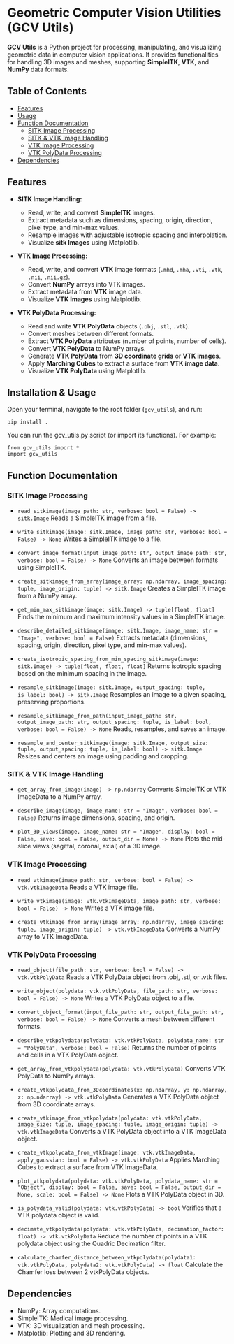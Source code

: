 # Geometric Computer Vision Utilities (GCV Utils)

**GCV Utils** is a Python project for processing, manipulating, and visualizing geometric data in computer vision applications. It provides functionalities for handling 3D images and meshes, supporting **SimpleITK**, **VTK**, and **NumPy** data formats. 

## Table of Contents
- [Features](#features)
- [Usage](#usage)
- [Function Documentation](#function-documentation)
  - [SITK Image Processing](#sitk-image-processing)
  - [SITK & VTK Image Handling](#sitk--vtk-image-handling)
  - [VTK Image Processing](#vtk-image-processing)
  - [VTK PolyData Processing](#vtk-polydata-processing)
- [Dependencies](#dependencies)

## Features
- **SITK Image Handling:**
  - Read, write, and convert **SimpleITK** images.
  - Extract metadata such as dimensions, spacing, origin, direction, pixel type, and min-max values.
  - Resample images with adjustable isotropic spacing and interpolation.
  - Visualize **sitk Images** using Matplotlib.

- **VTK Image Processing:**
  - Read, write, and convert **VTK** image formats (`.mhd`, `.mha`, `.vti`, `.vtk`, `.nii`, `.nii.gz`).
  - Convert **NumPy** arrays into VTK images.
  - Extract metadata from **VTK** image data.
  - Visualize **VTK Images** using Matplotlib.

- **VTK PolyData Processing:**
  - Read and write **VTK PolyData** objects (`.obj`, `.stl`, `.vtk`).
  - Convert meshes between different formats.
  - Extract **VTK PolyData** attributes (number of points, number of cells).
  - Convert **VTK PolyData** to NumPy arrays.
  - Generate **VTK PolyData** from **3D coordinate grids** or **VTK images**.
  - Apply **Marching Cubes** to extract a surface from **VTK image data**.
  - Visualize **VTK PolyData** using Matplotlib.

## Installation & Usage

Open your terminal, navigate to the root folder (`gcv_utils`), and run:

```
pip install .
```

You can run the gcv_utils.py script (or import its functions). For example:

```
from gcv_utils import *
import gcv_utils
```

## Function Documentation
### SITK Image Processing
- ```read_sitkimage(image_path: str, verbose: bool = False) -> sitk.Image```
Reads a SimpleITK image from a file.

- ```write_sitkimage(image: sitk.Image, image_path: str, verbose: bool = False) -> None```
Writes a SimpleITK image to a file.

- ```convert_image_format(input_image_path: str, output_image_path: str, verbose: bool = False) -> None```
Converts an image between formats using SimpleITK.

- ```create_sitkimage_from_array(image_array: np.ndarray, image_spacing: tuple, image_origin: tuple) -> sitk.Image```
Creates a SimpleITK image from a NumPy array.

- ```get_min_max_sitkimage(image: sitk.Image) -> tuple[float, float]```
Finds the minimum and maximum intensity values in a SimpleITK image.

- ```describe_detailed_sitkimage(image: sitk.Image, image_name: str = "Image", verbose: bool = False)```
Extracts metadata (dimensions, spacing, origin, direction, pixel type, and min-max values).

- ```create_isotropic_spacing_from_min_spacing_sitkimage(image: sitk.Image) -> tuple[float, float, float]```
Returns isotropic spacing based on the minimum spacing in the image.

- ```resample_sitkimage(image: sitk.Image, output_spacing: tuple, is_label: bool) -> sitk.Image```
Resamples an image to a given spacing, preserving proportions.

- ```resample_sitkimage_from_path(input_image_path: str, output_image_path: str, output_spacing: tuple, is_label: bool, verbose: bool = False) -> None```
Reads, resamples, and saves an image.

- ```resample_and_center_sitkimage(image: sitk.Image, output_size: tuple, output_spacing: tuple, is_label: bool) -> sitk.Image ```
Resizes and centers an image using padding and cropping.

### SITK & VTK Image Handling
- ```get_array_from_image(image) -> np.ndarray```
Converts SimpleITK or VTK ImageData to a NumPy array.

- ```describe_image(image, image_name: str = "Image", verbose: bool = False)```
Returns image dimensions, spacing, and origin.

- ```plot_3D_views(image, image_name: str = "Image", display: bool = False, save: bool = False, output_dir = None) -> None```
Plots the mid-slice views (sagittal, coronal, axial) of a 3D image.

### VTK Image Processing
- ```read_vtkimage(image_path: str, verbose: bool = False) -> vtk.vtkImageData```
Reads a VTK image file.

- ```write_vtkimage(image: vtk.vtkImageData, image_path: str, verbose: bool = False) -> None```
Writes a VTK image file.

- ```create_vtkimage_from_array(image_array: np.ndarray, image_spacing: tuple, image_origin: tuple) -> vtk.vtkImageData```
Converts a NumPy array to VTK ImageData.

### VTK PolyData Processing
- ```read_object(file_path: str, verbose: bool = False) -> vtk.vtkPolyData```
Reads a VTK PolyData object from .obj, .stl, or .vtk files.

- ```write_object(polydata: vtk.vtkPolyData, file_path: str, verbose: bool = False) -> None```
Writes a VTK PolyData object to a file.

- ```convert_object_format(input_file_path: str, output_file_path: str, verbose: bool = False) -> None```
Converts a mesh between different formats.

- ```describe_vtkpolydata(polydata: vtk.vtkPolyData, polydata_name: str = "PolyData", verbose: bool = False)```
Returns the number of points and cells in a VTK PolyData object.

- ```get_array_from_vtkpolydata(polydata: vtk.vtkPolyData)```
Converts VTK PolyData to NumPy arrays.

- ```create_vtkpolydata_from_3Dcoordinates(x: np.ndarray, y: np.ndarray, z: np.ndarray) -> vtk.vtkPolyData```
Generates a VTK PolyData object from 3D coordinate arrays.

- ```create_vtkimage_from_vtkpolydata(polydata: vtk.vtkPolyData, image_size: tuple, image_spacing: tuple, image_origin: tuple) -> vtk.vtkImageData```
Converts a VTK PolyData object into a VTK ImageData object.

- ```create_vtkpolydata_from_vtkImage(image: vtk.vtkImageData, apply_gaussian: bool = False) -> vtk.vtkPolyData```
Applies Marching Cubes to extract a surface from VTK ImageData.

- ```plot_vtkpolydata(polydata: vtk.vtkPolyData, polydata_name: str = "Object", display: bool = False, save: bool = False, output_dir = None, scale: bool = False) -> None```
Plots a VTK PolyData object in 3D.

- ```is_polydata_valid(polydata: vtk.vtkPolyData) -> bool```
Verifies that a VTK polydata object is valid.

- ```decimate_vtkpolydata(polydata: vtk.vtkPolyData, decimation_factor: float) -> vtk.vtkPolyData```
Reduce the number of points in a VTK polydata object using the Quadric Decimation filter.

- ```calculate_chamfer_distance_between_vtkpolydata(polydata1: vtk.vtkPolyData, polydata2: vtk.vtkPolyData) -> float```
Calculate the Chamfer loss between 2 vtkPolyData objects.


## Dependencies
- NumPy: Array computations.
- SimpleITK: Medical image processing.
- VTK: 3D visualization and mesh processing.
- Matplotlib: Plotting and 3D rendering.